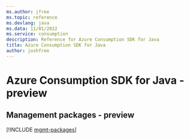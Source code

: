 ```yaml
---
ms.author: jfree
ms.topic: reference
ms.devlang: java
ms.data: 11/01/2022
ms.service: consumption
description: Reference for Azure Consumption SDK for Java
title: Azure Consumption SDK for Java
author: joshfree
---
```

# Azure Consumption SDK for Java - preview

## Management packages - preview
[!INCLUDE [mgmt-packages](consumption-mgmt-index.md)]
